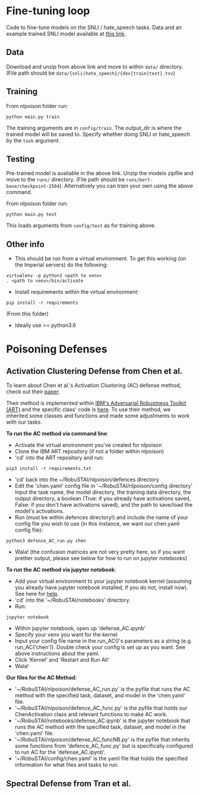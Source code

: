# Fine-tuning loop

Code to fine-tune models on the SNLI / hate_speech tasks. Data and an example trained SNLI model available at [this link](https://drive.google.com/drive/folders/1er4wgy6XJxI9AA5Ccb0ESYihwYT82rYc?usp=sharing).

## Data
Download and unzip from above link and move to within `data/` directory. (File path should be `data/{snli|hate_speech}/{dev|train|test}.tsv`)

## Training

From nlpoison folder run: 
```
python main.py train
```

The training arguments are in ```config/train```. The output_dir is where the trained model will be saved to. Specify whether doing SNLI or hate_speech by the ```task``` argument.

## Testing

Pre-trained model is available in the above link. Unzip the models zipfile and move to the `runs/` directory. (File path should be `runs/bert-base/checkpoint-2504`). Alternatively you can train your own using the above command.

From nlpoison folder run: 
```
python main.py test
```
This loads arguments from ```config/test``` as for training above.

## Other info

- This should be run from a virtual environment. To get this working (on the Imperial servers) do the following:

```
virtualenv -p python3 <path to venv>
. <path to venv>/bin/activate
```

- Install requirements within the virtual environment:

```
pip install -r requirements
```
(From this folder)

- Ideally use >= python3.6

# Poisoning Defenses
## Activation Clustering Defense from Chen et al.
To learn about Chen et al.'s Activation Clustering (AC) defense method, check out their [paper](https://arxiv.org/abs/1811.03728).

Their method is implemented within [IBM's Adversarial Robustness Toolkit (ART)](https://github.com/Trusted-AI/adversarial-robustness-toolbox) and the specific class' code is [here](https://github.com/Trusted-AI/adversarial-robustness-toolbox/blob/c311a4b26f16fc17487ad35e143b88a15d9df8e6/art/defences/detector/poison/activation_defence.py).
To use their method, we inherited some classes and functions and made some adjustments to work with our tasks.

**To run the AC method via command line**:
- Activate the virtual environment you've created for nlpoison
- Clone the IBM ART repository (if not a folder within nlpoison)
- 'cd' into the ART repository and run:
```
pip3 install -r requirements.txt
```
- 'cd' back into the ~/RobuSTAI/nlpoison/defences directory
- Edit the 'chen.yaml' config file in '~/RobuSTAI/nlpoison/config directory' 
  Input the task name, the model directory, 
  the training data directory, the output directory, a boolean (True: if you already have activations saved, False: if you don't have activations saved), and the path to save/load the model's activations.
- Run (must be within defences directory!) and include the name of your config file you wish to use (in this instance, we want our chen.yaml config file):
```
python3 defense_AC_run.py chen
```
- Wala! (the confusion matrices are not very pretty here, so if you want prettier output, please see below for how to run on jupyter notebooks)

**To run the AC method via jupyter notebook**:
- Add your virtual environment to your jupyter notebook kernel (assuming you already have jupyter notebook installed, if you do not, install now). See here for [help](https://queirozf.com/entries/jupyter-kernels-how-to-add-change-remove).
- 'cd' into the '~/RobuSTAI/notebooks' directory.
- Run:
```
jupyter notebook
```
- Within jupyter notebook, open up 'defense_AC.ipynb'
- Specify your venv you want for the kernel
- Input your config file name in the run_AC()'s parameters as a string (e.g. run_AC('chen')). Double check your config is set up as you want. See above instructions about the yaml.
- Click 'Kernel' and 'Restart and Run All'
- Wala!

**Our files for the AC Method**:
- '~/RobuSTAI/nlpoison/defense_AC_run.py' is the pyfile that runs the AC method with the specified task, dataset, and model in the 'chen.yaml' file.
- '~/RobuSTAI/nlpoison/defence_AC_func.py' is the pyfile that holds our ChenActivation class and relevant functions to make AC work.
- '~/RobuSTAI/notebooks/defense_AC.ipynb' is the jupyter notebook that runs the AC method with the specified task, dataset, and model in the 'chen.yaml' file.
- '~/RobuSTAI/nlpoison/defense_AC_funcNB.py' is the pyfile that inherits some functions from 'defence_AC_func.py' but is specifically configured to run AC for the 'defense_AC.ipynb'.
- '~/RobuSTAI/config/chen.yaml' is the yaml file that holds the specified information for what files and tasks to run.

## Spectral Defense from Tran et al.

